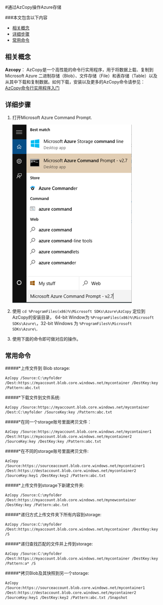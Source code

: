 <properties 
	pageTitle="通过AzCopy操作Azure存储" 
	description="本页介绍如何使用AzCopy操作storage。" 
	services="storage" 
	documentationCenter="" 
	authors=""
	manager="" 
	editor=""/>
<tags ms.service="storage" ms.date="" wacn.date="12/17/2015"/>

#通过AzCopy操作Azure存储

###本文包含以下内容

* [相关概念](#related)
* [详细步骤](#operation)
* [常用命令](#common)
 
## <a id="related"></a>相关概念
<b> Azcopy</b>： AzCopy是一个高性能的命令行实用程序，用于将数据上载、复制到Microsoft Azure 二进制存储（Blob）、文件存储（File）和表存储（Table）以及从其中下载和复制数据。如何下载，安装以及更多的AzCopy命令请参见： [AzCopy命令行实用程序入门](http://www.windowsazure.cn/documentation/articles/storage-use-azcopy/) 


## <a id="operation"></a>详细步骤
1.	打开Microsoft Azure Command Prompt.
 
	![](./media/aog-storage-how-to-use-azcopy/azure-command-prompt-tool.png)

2.	使用 `cd %ProgramFiles(x86)%\Microsoft SDKs\Azure\AzCopy` 定位到AzCopy的安装目录， 64-bit Window为 `%ProgramFiles(x86)%\Microsoft SDKs\Azure\`，32-bit Windows 为 `%ProgramFiles%\Microsoft SDKs\Azure\`. 

3.	使用下面的命令即可做对应的操作。

## <a id="common"></a>常用命令

#####*上传文件到 Blob storage:

	AzCopy /Source:C:\myfolder /Dest:https://myaccount.blob.core.windows.net/mycontainer /DestKey:key /Pattern:abc.txt 

#####*下载文件到文件系统:

	AzCopy /Source:https://myaccount.blob.core.windows.net/mycontainer /Dest:C:\myfolder /SourceKey:key /Pattern:abc.txt


#####*在同一个storage账号里面拷贝文件：

	AzCopy /Source:https://myaccount.blob.core.windows.net/mycontainer1 /Dest:https://myaccount.blob.core.windows.net/mycontainer2 /SourceKey:key /DestKey:key /Pattern:abc.txt 


#####*在不同的storage账号里面拷贝文件:

	AzCopy /Source:https://sourceaccount.blob.core.windows.net/mycontainer1 /Dest:https://destaccount.blob.core.windows.net/mycontainer2 /SourceKey:key1 /DestKey:key2 /Pattern:abc.txt



#####*上传文件到storage下新建文件夹:

	AzCopy /Source:C:\myfolder /Dest:https://myaccount.blob.core.windows.net/mynewcontainer /DestKey:key /Pattern:abc.txt


#####*递归方式上传文件夹下所有内容到storage:

	AzCopy /Source:C:\myfolder /Dest:https://myaccount.blob.core.windows.net/mycontainer /DestKey:key /S


#####*递归查找匹配的文件并上传到storage:

	AzCopy /Source:C:\myfolder /Dest:https://myaccount.blob.core.windows.net/mycontainer /DestKey:key /Pattern:a* /S


#####*拷贝Blob及其快照到另一个storage:

	AzCopy /Source:https://sourceaccount.blob.core.windows.net/mycontainer1 /Dest:https://destaccount.blob.core.windows.net/mycontainer2 /SourceKey:key1 /DestKey:key2 /Pattern:abc.txt /Snapshot  
